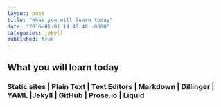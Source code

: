 ```yaml
---
layout: post
title: "What you will learn today"
date: "2016-01-01 14:40:40 -0600"
categories: jekyll
published: true
---
```




## What you will learn today

### Static sites | Plain Text | Text Editors | Markdown | Dillinger | YAML |Jekyll | GitHub | Prose.io | Liquid
